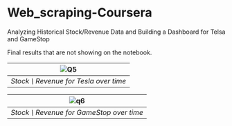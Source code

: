 # Web_scraping-Coursera
Analyzing Historical Stock/Revenue Data and Building a Dashboard for Telsa and GameStop


Final results that are not showing on the notebook.

| ![Q5](https://github.com/user-attachments/assets/1162e147-2b28-402c-a6a3-3c8860e51a46) | 
|:--:| 
| *Stock \ Revenue for Tesla over time* |

| ![q6](https://github.com/user-attachments/assets/6a22e5c9-3cea-4351-8982-e16153f31632) | 
|:--:| 
| *Stock \ Revenue for GameStop over time* |
